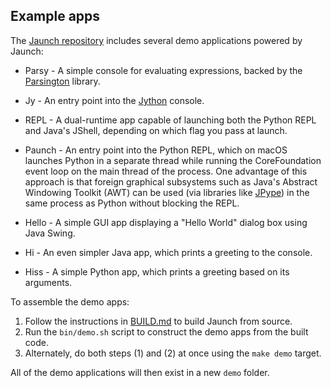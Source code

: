 ## Example apps

The [Jaunch repository](https://github.com/apposed/jaunch)
includes several demo applications powered by Jaunch:

* Parsy -
  A simple console for evaluating expressions, backed by the
  [Parsington](https://github.com/scijava/parsington) library.

* Jy -
  An entry point into the [Jython](https://jython.org/) console.

* REPL -
  A dual-runtime app capable of launching both the Python REPL
  and Java's JShell, depending on which flag you pass at launch.

* Paunch -
  An entry point into the Python REPL, which on macOS launches Python in a
  separate thread while running the CoreFoundation event loop on the main
  thread of the process. One advantage of this approach is that foreign
  graphical subsystems such as Java's Abstract Windowing Toolkit (AWT) can
  be used (via libraries like [JPype](https://jpype.readthedocs.io/))
  in the same process as Python without blocking the REPL.

* Hello -
  A simple GUI app displaying a "Hello World" dialog box using Java Swing.

* Hi -
  An even simpler Java app, which prints a greeting to the console.

* Hiss -
  A simple Python app, which prints a greeting based on its arguments.

To assemble the demo apps:

1. Follow the instructions in [BUILD.md](BUILD.md) to build Jaunch from source.
2. Run the `bin/demo.sh` script to construct the demo apps from the built code.
3. Alternately, do both steps (1) and (2) at once using the `make demo` target.

All of the demo applications will then exist in a new `demo` folder.
